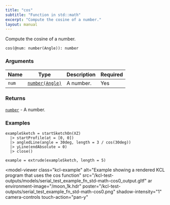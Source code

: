 ```yaml
---
title: "cos"
subtitle: "Function in std::math"
excerpt: "Compute the cosine of a number."
layout: manual
---
```


Compute the cosine of a number.

```kcl
cos(@num: number(Angle)): number
```



### Arguments

| Name | Type | Description | Required |
|----------|------|-------------|----------|
| `num` | [`number(Angle)`](/docs/kcl-std/types/std-types-number) | A number. | Yes |

### Returns

[`number`](/docs/kcl-std/types/std-types-number) - A number.


### Examples

```kcl
exampleSketch = startSketchOn(XZ)
  |> startProfile(at = [0, 0])
  |> angledLine(angle = 30deg, length = 3 / cos(30deg))
  |> yLine(endAbsolute = 0)
  |> close()

example = extrude(exampleSketch, length = 5)

```


<model-viewer
  class="kcl-example"
  alt="Example showing a rendered KCL program that uses the cos function"
  src="/kcl-test-outputs/models/serial_test_example_fn_std-math-cos0_output.gltf"
  ar
  environment-image="/moon_1k.hdr"
  poster="/kcl-test-outputs/serial_test_example_fn_std-math-cos0.png"
  shadow-intensity="1"
  camera-controls
  touch-action="pan-y"
>
</model-viewer>



